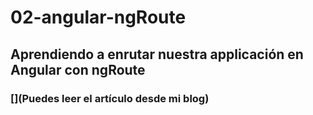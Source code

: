# 02-angular-ngRoute
## Aprendiendo a enrutar nuestra applicación en Angular con ngRoute
### [](Puedes leer el artículo desde mi blog)